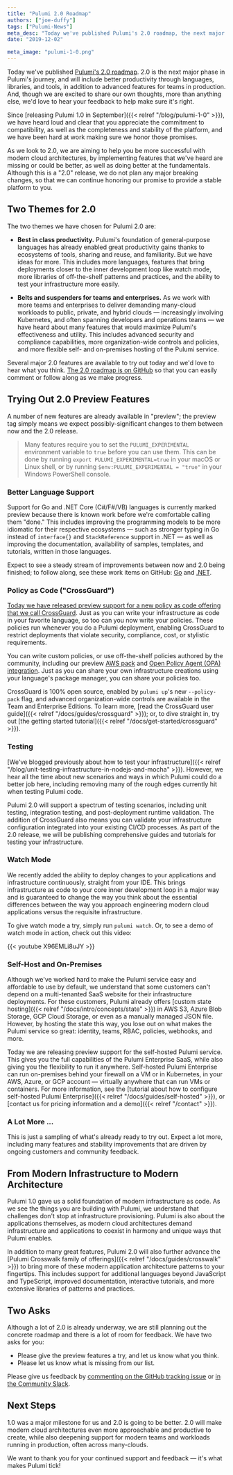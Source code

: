 ```yaml
---
title: "Pulumi 2.0 Roadmap"
authors: ["joe-duffy"]
tags: ["Pulumi-News"]
meta_desc: "Today we've published Pulumi's 2.0 roadmap, the next major phase in Pulumi's journey. This release will support great productivity, deeper support for enterprise workloads, and a whole lot more. Let us know what you think."
date: "2019-12-02"

meta_image: "pulumi-1-0.png"
---
```


Today we've published [Pulumi's 2.0 roadmap](https://github.com/pulumi/pulumi/issues/3591). 2.0 is the next major phase in Pulumi's journey, and will include better productivity through languages, libraries, and tools, in addition to advanced features for teams in production. And, though we are excited to share our own thoughts, more than anything else, we'd love to hear your feedback to help make sure it's right.

Since [releasing Pulumi 1.0 in September]({{< relref "/blog/pulumi-1-0" >}}), we have heard loud and clear that you appreciate the commitment to compatibility, as well as the completeness and stability of the platform, and we have been hard at work making sure we honor those promises.

As we look to 2.0, we are aiming to help you be more successful with modern cloud architectures, by implementing features that we've heard are missing or could be better, as well as doing better at the fundamentals. Although this is a "2.0" release, we do not plan any major breaking changes, so that we can continue honoring our promise to provide a stable platform to you.

## Two Themes for 2.0

The two themes we have chosen for Pulumi 2.0 are:

* **Best in class productivity.** Pulumi's foundation of general-purpose languages has already enabled great productivity gains thanks to ecosystems of tools, sharing and reuse, and familiarity. But we have ideas for more. This includes more languages, features that bring deployments closer to the inner development loop like watch mode, more libraries of off-the-shelf patterns and practices, and the ability to test your infrastructure more easily.

* **Belts and suspenders for teams and enterprises.** As we work with more teams and enterprises to deliver demanding many-cloud workloads to public, private, and hybrid clouds &mdash; increasingly involving Kubernetes, and often spanning developers and operations teams &mdash; we have heard about many features that would maximize Pulumi's effectiveness and utility. This includes advanced security and compliance capabilities, more organization-wide controls and policies, and more flexible self- and on-premises hosting of the Pulumi service.

Several major 2.0 features are available to try out today and we'd love to hear what you think. [The 2.0 roadmap is on GitHub](https://github.com/pulumi/pulumi/issues/3591) so that you can easily comment or follow along as we make progress.

## Trying Out 2.0 Preview Features

A number of new features are already available in "preview"; the preview tag simply means we expect possibly-significant changes to them between now and the 2.0 release.

> Many features require you to set the `PULUMI_EXPERIMENTAL` environment variable to `true` before you can use them.
> This can be done by running `export PULUMI_EXPERIMENTAL=true` in your macOS or Linux shell, or by running
> `$env:PULUMI_EXPERIMENTAL = "true"` in your Windows PowerShell console.

### Better Language Support

Support for Go and .NET Core (C#/F#/VB) languages is currently marked preview because there is known work before we're comfortable calling them "done." This includes improving the programming models to be more idiomatic for their respective ecosystems &mdash; such as stronger typing in Go instead of `interface{}` and `StackReference` support in .NET &mdash; as well as improving the documentation, availability of samples, templates, and tutorials, written in those languages.

Expect to see a steady stream of improvements between now and 2.0 being finished; to follow along, see these work items on GitHub: [Go](https://github.com/pulumi/pulumi/issues/1614) and [.NET](https://github.com/pulumi/pulumi/issues/3470).

### Policy as Code ("CrossGuard")

[Today we have released preview support for a new policy as code offering that we call CrossGuard](/blog/announcing-crossguard-preview/). Just as you can write your infrastructure as code in your favorite language, so too can you now write your policies. These policies run whenever you do a Pulumi deployment, enabling CrossGuard to restrict deployments that violate security, compliance, cost, or stylistic requirements.

You can write custom policies, or use off-the-shelf policies authored by the community, including our preview [AWS pack](https://github.com/pulumi/pulumi-policy-aws) and [Open Policy Agent (OPA) integration](https://github.com/pulumi/pulumi-policy-opa). Just as you can share your own infrastructure creations using your language's package manager, you can share your policies too.

CrossGuard is 100% open source, enabled by `pulumi up`'s new `--policy-pack` flag, and advanced organization-wide controls are available in the Team and Enterprise Editions. To learn more, [read the CrossGuard user guide]({{< relref "/docs/guides/crossguard" >}}); or, to dive straight in, try out [the getting started tutorial]({{< relref "/docs/get-started/crossguard" >}}).

### Testing

[We've blogged previously about how to test your infrastructure]({{< relref "/blog/unit-testing-infrastructure-in-nodejs-and-mocha" >}}). However, we hear all the time about new scenarios and ways in which Pulumi could do a better job here, including removing many of the rough edges currently hit when testing Pulumi code.

Pulumi 2.0 will support a spectrum of testing scenarios, including unit testing, integration testing, and post-deployment runtime validation. The addition of CrossGuard also means you can validate your infrastructure configuration integrated into your existing CI/CD processes. As part of the 2.0 release, we will be publishing comprehensive guides and tutorials for testing your infrastructure.

### Watch Mode

We recently added the ability to deploy changes to your applications and infrastructure continuously, straight from your IDE. This brings infrastructure as code to your core inner development loop in a major way and is guaranteed to change the way you think about the essential differences between the way you approach engineering modern cloud applications versus the requisite infrastructure.

To give watch mode a try, simply run `pulumi watch`. Or, to see a demo of watch mode in action, check out this video:

{{< youtube X96EMLi8uJY >}}

### Self-Host and On-Premises

Although we've worked hard to make the Pulumi service easy and affordable to use by default, we understand that some customers can't depend on a multi-tenanted SaaS website for their infrastructure deployments. For these customers, Pulumi already offers [custom state hosting]({{< relref "/docs/intro/concepts/state" >}}) in AWS S3, Azure Blob Storage, GCP Cloud Storage, or even as a manually managed JSON file. However, by hosting the state this way, you lose out on what makes the Pulumi service so great: identity, teams, RBAC, policies, webhooks, and more.

Today we are releasing preview support for the self-hosted Pulumi service. This gives you the full capabilities of the Pulumi Enterprise SaaS, while also giving you the flexibility to run it anywhere. Self-hosted Pulumi Enterprise can run on-premises behind your firewall on a VM or in Kubernetes, in your AWS, Azure, or GCP account &mdash; virtually anywhere that can run VMs or containers. For more information, see the [tutorial about how to configure self-hosted Pulumi Enterprise]({{< relref "/docs/guides/self-hosted" >}}), or [contact us for pricing information and a demo]({{< relref "/contact" >}}).

### A Lot More ...

This is just a sampling of what's already ready to try out. Expect a lot more, including many features and stability improvements that are driven by ongoing customers and community feedback.

## From Modern Infrastructure to Modern Architecture

Pulumi 1.0 gave us a solid foundation of modern infrastructure as code. As we see the things you are building with Pulumi, we understand that challenges don't stop at infrastructure provisioning. Pulumi is also about the applications themselves, as modern cloud architectures demand infrastructure and applications to coexist in harmony and unique ways that Pulumi enables.

In addition to many great features, Pulumi 2.0 will also further advance the [Pulumi Crosswalk family of offerings]({{< relref "/docs/guides/crosswalk" >}}) to bring more of these modern application architecture patterns to your fingertips. This includes support for additional languages beyond JavaScript and TypeScript, improved documentation, interactive tutorials, and more extensive libraries of patterns and practices.

## Two Asks

Although a lot of 2.0 is already underway, we are still planning out the concrete roadmap and there is a lot of room for feedback. We have two asks for you:

* Please give the preview features a try, and let us know what you think.
* Please let us know what is missing from our list.

Please give us feedback by [commenting on the GitHub tracking issue](https://github.com/pulumi/pulumi/issues/3591) or [in the Community Slack](https://slack.pulumi.com).

## Next Steps

1.0 was a major milestone for us and 2.0 is going to be better. 2.0 will make modern cloud architectures even more approachable and productive to create, while also deepening support for modern teams and workloads running in production, often across many-clouds.

We want to thank you for your continued support and feedback &mdash; it's what makes Pulumi tick!
